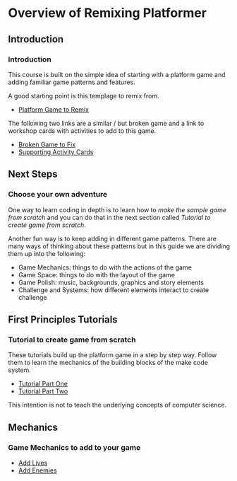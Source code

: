 # Overview of Remixing Platformer

## Introduction
### Introduction

This course is built on the simple idea of starting with a platform game and adding familiar 
game patterns and features. 

A good starting point is this templage to remix from. 
- [Platform Game to Remix](https://makecode.com/_6630XRAuUePh)

The following two links are a similar / but broken game and a link to workshop cards with activities to add to this game. 

- [Broken Game to Fix](https://makecode.com/_2iLfej4d6Rfa)
- [Supporting Activity Cards](https://docs.google.com/presentation/d/1vgHFm4zSC3YEVAXJORSoDHBFYSBIHK2mSCNfgbpiaHY/edit?usp=sharing)

## Next Steps 
### Choose your own adventure

One way to learn coding in depth is to learn how to *make the sample game from scratch* and you can do that
in the next section called *Tutorial to create game from scratch*. 

Another fun way is to keep adding in different game patterns. There are many ways of thinking about these patterns
but in this guide we are dividing them up into the following:

- Game Mechanics:  things to do with the actions of the game
- Game Space: things to do with the layout of the game
- Game Polish: music, backgrounds, graphics and story elements
- Challenge and Systems: how different elements interact to create challenge

## First Principles Tutorials
### Tutorial to create game from scratch

These tutorials build up the platform game in a step by step way. Follow them to learn
the mechanics of the building blocks of the make code system. 

- [Tutorial Part One](https://arcade.makecode.com/beta#tutorial:github:mickfuzz/makecode-platformer-101/partOne)
- [Tutorial Part Two](https://arcade.makecode.com/beta#tutorial:github:mickfuzz/makecode-platformer-101/tutorialPartTwo)

This intention is not to teach the underlying concepts of computer science.

## Mechanics
### Game Mechanics to add to your game

- [Add Lives](https://arcade.makecode.com/beta#tutorial:github:mickfuzz/makecode-platformer-101/addLives)
- [Add Enemies](https://arcade.makecode.com/beta#tutorial:github:mickfuzz/makecode-platformer-101/addEnemy)
